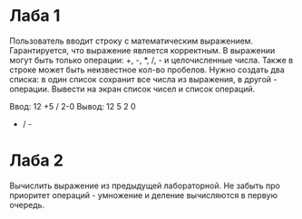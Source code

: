 # Лаба 1

Пользователь вводит строку с математическим выражением. Гарантируется, что выражение является корректным. В выражении могут быть только операции: +, -, *, /, - и целочисленные числа. Также в строке может быть неизвестное кол-во пробелов. Нужно создать два списка: в один список сохранит все числа из выражения, в другой - операции. Вывести на экран список чисел и список операций.

Ввод: 
12 +5    / 2-0
Вывод: 
12 5 2 0
+ / -

# Лаба 2
Вычислить выражение из предыдущей лабораторной. Не забыть про приоритет операций - умножение и деление вычисляются в первую очередь.
